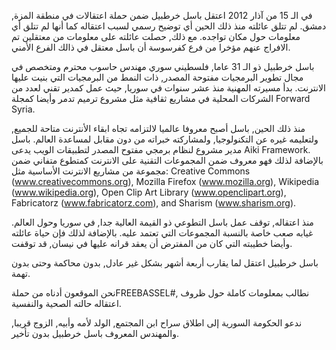 في الـ 15 من آذار 2012 اعتقل باسل خرطبيل ضمن حملة اعتقالات في منطقة المزة, دمشق. لم تتلق عائلته منذ ذلك الحين أي توضيح رسمي لسبب اعتقاله كما أنها لم تتلق أي معلومات حول مكان تواجده. مع ذلك, حصلت عائلته على معلومات من معتقلين تم الافراج عنهم مؤخرا من فرع كفرسوسة أن باسل معتقل في ذالك الفرع الأمني.

باسل خرطبيل ذو الـ 31 عاما,  فلسطيني سوري مهندس حاسوب محترم ومتخصص في مجال تطوير البرمجيات مفتوحة المصدر, ذات النمط من البرمجيات التي بنيت عليها الانترنت. بدأ مسيرته المهنية منذ عشر سنوات في سوريا, حيث عمل كمدير تقني لعدد من الشركات المحلية في مشاريع ثقافية مثل مشروع ترميم تدمر وأيضا كمجلة Forward Syria.

منذ ذلك الحين, باسل أصبح معروفا عالميا لالتزامه تجاه ابقاء الأنترنت متاحة للجميع, ولتعليمه غيره عن التكنولوجيا, ولمشاركته خبراته من دون مقابل لمساعدة العالم. باسل مدير مشروع لنظام برمجي  مفتوح المصدر لتطبيقات الويب يدعى Aiki Framework. بالإضافة لذلك فهو معروف ضمن المجموعات التقنية على الانترنت كمتطوع متفاني ضمن مجموعة من مشاريع الانترنت الأساسية مثل:
Creative Commons (www.creativecommons.org), Mozilla Firefox (www.mozilla.org), Wikipedia (www.wikipedia.org), Open Clip Art Library (www.openclipart.org), Fabricatorz (www.fabricatorz.com), and Sharism (www.sharism.org). 

منذ اعتقاله, توقف عمل باسل التطوعي ذو القيمة العالية جدا, في سوريا وحول العالم. غيابه صعب خاصة بالنسبة المجموعات التي تعتمد عليه. بالإضافة لذلك فإن حياة عائلته وأيضا خطيبته التي كان من المفترض أن يعقد قرانه عليها في نيسان, قد توقفت.

باسل خرطبيل اعتقل لما يقارب أربعة أشهر بشكل غير عادل, بدون محاكمة وحتى بدون تهمة.

نحن الموقعون أدناه من حملةFREEBASSEL#, نطالب بمعلومات كاملة حول ظروف اعتقاله حالته الصحية والنفسية.

ندعو الحكومة السورية إلى اطلاق سراح ابن المجتمع, الولد لأمه وأبيه, الزوج قريبا, والمهندس المعروف باسل خرطبيل بدون تأخير.

